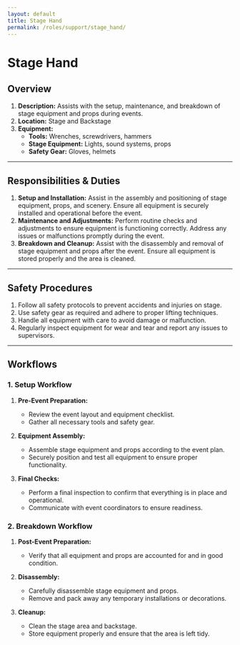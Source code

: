 ```yaml
---
layout: default
title: Stage Hand
permalink: /roles/support/stage_hand/
---
```


# Stage Hand

## Overview
1. **Description:** Assists with the setup, maintenance, and breakdown of stage equipment and props during events.
2. **Location:** Stage and Backstage
3. **Equipment:**
    - **Tools:** Wrenches, screwdrivers, hammers
    - **Stage Equipment:** Lights, sound systems, props
    - **Safety Gear:** Gloves, helmets

---

## Responsibilities & Duties
1. **Setup and Installation:** Assist in the assembly and positioning of stage equipment, props, and scenery. Ensure all equipment is securely installed and operational before the event.
2. **Maintenance and Adjustments:** Perform routine checks and adjustments to ensure equipment is functioning correctly. Address any issues or malfunctions promptly during the event.
3. **Breakdown and Cleanup:** Assist with the disassembly and removal of stage equipment and props after the event. Ensure all equipment is stored properly and the area is cleaned.

---

## Safety Procedures
1. Follow all safety protocols to prevent accidents and injuries on stage.
2. Use safety gear as required and adhere to proper lifting techniques.
3. Handle all equipment with care to avoid damage or malfunction.
4. Regularly inspect equipment for wear and tear and report any issues to supervisors.

---

## Workflows

### 1. Setup Workflow
1. **Pre-Event Preparation:**
   - Review the event layout and equipment checklist.
   - Gather all necessary tools and safety gear.

2. **Equipment Assembly:**
   - Assemble stage equipment and props according to the event plan.
   - Securely position and test all equipment to ensure proper functionality.

3. **Final Checks:**
   - Perform a final inspection to confirm that everything is in place and operational.
   - Communicate with event coordinators to ensure readiness.

### 2. Breakdown Workflow
1. **Post-Event Preparation:**
   - Verify that all equipment and props are accounted for and in good condition.

2. **Disassembly:**
   - Carefully disassemble stage equipment and props.
   - Remove and pack away any temporary installations or decorations.

3. **Cleanup:**
   - Clean the stage area and backstage.
   - Store equipment properly and ensure that the area is left tidy.